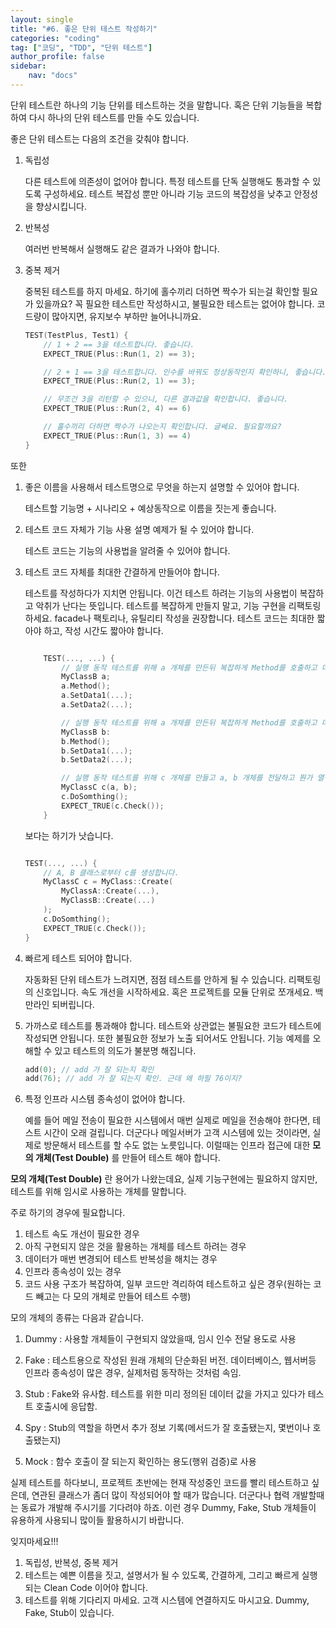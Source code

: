 ```yaml
---
layout: single
title: "#6. 좋은 단위 테스트 작성하기"
categories: "coding"
tag: ["코딩", "TDD", "단위 테스트"]
author_profile: false
sidebar: 
    nav: "docs"
---
```


단위 테스트란 하나의 기능 단위를 테스트하는 것을 말합니다. 혹은 단위 기능들을 복합하여 다시 하나의 단위 테스트를 만들 수도 있습니다.

좋은 단위 테스트는 다음의 조건을 갖춰야 합니다.

1. 독립성

    다른 테스트에 의존성이 없어야 합니다. 특정 테스트를 단독 실행해도 통과할 수 있도록 구성하세요. 테스트 복잡성 뿐만 아니라 기능 코드의 복잡성을 낮추고 안정성을 향상시킵니다.

2. 반복성

    여러번 반복해서 실행해도 같은 결과가 나와야 합니다.

3. 중복 제거

    중복된 테스트를 하지 마세요. 하기에 홀수끼리 더하면 짝수가 되는걸 확인할 필요가 있을까요? 꼭 필요한 테스트만 작성하시고, 불필요한 테스트는 없어야 합니다. 코드량이 많아지면, 유지보수 부하만 늘어나니까요.

    ```cpp
    TEST(TestPlus, Test1) {
        // 1 + 2 == 3을 테스트합니다. 좋습니다. 
        EXPECT_TRUE(Plus::Run(1, 2) == 3); 

        // 2 + 1 == 3을 테스트합니다. 인수를 바꿔도 정상동작인지 확인하니, 좋습니다. 
        EXPECT_TRUE(Plus::Run(2, 1) == 3); 

        // 무조건 3을 리턴할 수 있으니, 다른 결과값을 확인합니다. 좋습니다. 
        EXPECT_TRUE(Plus::Run(2, 4) == 6)    

        // 홀수끼리 더하면 짝수가 나오는지 확인합니다. 글쎄요. 필요할까요? 
        EXPECT_TRUE(Plus::Run(1, 3) == 4)
    }    
    ```
    
또한

1. 좋은 이름을 사용해서 테스트명으로 무엇을 하는지 설명할 수 있어야 합니다.

    테스트할 기능명 + 시나리오 + 예상동작으로 이름을 짓는게 좋습니다.

2. 테스트 코드 자체가 기능 사용 설명 예제가 될 수 있어야 합니다.

    테스트 코드는 기능의 사용법을 알려줄 수 있어야 합니다.

3. 테스트 코드 자체를 최대한 간결하게 만들어야 합니다. 

    테스트를 작성하다가 지치면 안됩니다. 이건 테스트 하려는 기능의 사용법이 복잡하고 악취가 난다는 뜻입니다. 테스트를 복잡하게 만들지 말고, 기능 구현을 리팩토링 하세요. facade나 팩토리나, 유틸리티 작성을 권장합니다.
    테스트 코드는 최대한 짧아야 하고, 작성 시간도 짧아야 합니다.

    ```cpp

        TEST(..., ...) {
            // 실행 동작 테스트를 위해 a 개체를 만든뒤 복잡하게 Method를 호출하고 데이터를 설정합니다.
            MyClassB a; 
            a.Method();
            a.SetData1(...);
            a.SetData2(...);

            // 실행 동작 테스트를 위해 a 개체를 만든뒤 복잡하게 Method를 호출하고 데이터를 설정합니다.
            MyClassB b:
            b.Method();
            b.SetData1(...);
            b.SetData2(...);

            // 실행 동작 테스트를 위해 c 개체를 만들고 a, b 개체를 전달하고 뭔가 열심히 한뒤 상태 검사를 합니다.
            MyClassC c(a, b);
            c.DoSomthing();
            EXPECT_TRUE(c.Check());
        }

    ```

    보다는 하기가 낫습니다.

    ```cpp

    TEST(..., ...) {
        // A, B 클래스로부터 c를 생성합니다.
        MyClassC c = MyClass::Create(
            MyClassA::Create(...),
            MyClassB::Create(...)
        );
        c.DoSomthing();
        EXPECT_TRUE(c.Check());
    }
    ```

4. 빠르게 테스트 되어야 합니다.

    자동화된 단위 테스트가 느려지면, 점점 테스트를 안하게 될 수 있습니다. 리팩토링의 신호입니다. 속도 개선을 시작하세요. 혹은 프로젝트를 모듈 단위로 쪼개세요. 백만라인 되버립니다.

5. 가까스로 테스트를 통과해야 합니다.
    테스트와 상관없는 불필요한 코드가 테스트에 작성되면 안됩니다. 또한 불필요한 정보가 노출 되어서도 안됩니다. 기능 예제를 오해할 수 있고 테스트의 의도가 불분명 해집니다.

    ```cpp
    add(0); // add 가 잘 되는지 확인
    add(76); // add 가 잘 되는지 확인. 근데 왜 하필 76이지?
    ```
 6. 특정 인프라 시스템 종속성이 없어야 합니다.

    예를 들어 메일 전송이 필요한 시스템에서 매번 실제로 메일을 전송해야 한다면, 테스트 시간이 오래 걸립니다. 더군다나 메일서버가 고객 시스템에 있는 것이라면, 실제로 방문해서 테스트를 할 수도 없는 노릇입니다. 이럴때는 인프라 접근에 대한 **모의 개체(Test Double)** 를 만들어 테스트 해야 합니다.  

**모의 개체(Test Double)** 란 용어가 나왔는데요, 실제 기능구현에는 필요하지 않지만, 테스트를 위해 임시로 사용하는 개체를 말합니다.

주로 하기의 경우에 필요합니다.

1. 테스트 속도 개선이 필요한 경우
2. 아직 구현되지 않은 것을 활용하는 개체를 테스트 하려는 경우
3. 데이터가 매번 변경되어 테스트 반복성을 해치는 경우
4. 인프라 종속성이 있는 경우
5. 코드 사용 구조가 복잡하여, 일부 코드만 격리하여 테스트하고 싶은 경우(원하는 코드 빼고는 다 모의 개체로 만들어 테스트 수행)

모의 개체의 종류는 다음과 같습니다.

1. Dummy : 사용할 개체들이 구현되지 않았을때, 임시 인수 전달 용도로 사용

2. Fake : 테스트용으로 작성된 원래 개체의 단순화된 버전. 데이터베이스, 웹서버등 인프라 종속성이 많은 경우, 실제처럼 동작하는 것처럼 속임.

3. Stub : Fake와 유사함. 테스트를 위한 미리 정의된 데이터 값을 가지고 있다가 테스트 호출시에 응답함.

4. Spy : Stub의 역할을 하면서 추가 정보 기록(메서드가 잘 호출됐는지, 몇번이나 호출됐는지)

4. Mock : 함수 호출이 잘 되는지 확인하는 용도(행위 검증)로 사용

실제 테스트를 하다보니, 프로젝트 초반에는 현재 작성중인 코드를 빨리 테스트하고 싶은데, 연관된 클래스가 좀더 많이 작성되어야 할 때가 많습니다. 더군다나 협력 개발할때는 동료가 개발해 주시기를 기다려야 하죠. 이런 경우 Dummy, Fake, Stub 개체들이 유용하게 사용되니 많이들 활용하시기 바랍니다.

잊지마세요!!!

1. 독립성, 반복성, 중복 제거
2. 테스트는 예쁜 이름을 짓고, 설명서가 될 수 있도록, 간결하게, 그리고 빠르게 실행되는 Clean Code 이어야 합니다.
3. 테스트를 위해 기다리지 마세요. 고객 시스템에 연결하지도 마시고요. Dummy, Fake, Stub이 있습니다.